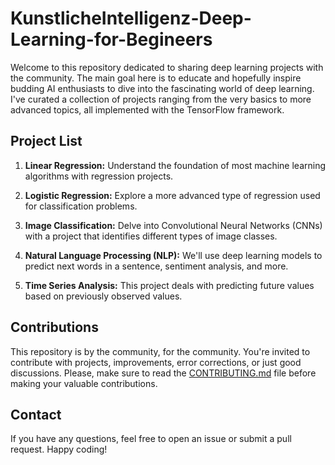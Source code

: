 # KunstlicheIntelligenz-Deep-Learning-for-Begineers

Welcome to this repository dedicated to sharing deep learning projects with the community. The main goal here is to educate and hopefully inspire budding AI enthusiasts to dive into the fascinating world of deep learning. I've curated a collection of projects ranging from the very basics to more advanced topics, all implemented with the TensorFlow framework.

## Project List

1. **Linear Regression:** Understand the foundation of most machine learning algorithms with regression projects.

2. **Logistic Regression:** Explore a more advanced type of regression used for classification problems.

3. **Image Classification:** Delve into Convolutional Neural Networks (CNNs) with a project that identifies different types of image classes.

4. **Natural Language Processing (NLP):** We'll use deep learning models to predict next words in a sentence, sentiment analysis, and more.

5. **Time Series Analysis:** This project deals with predicting future values based on previously observed values. 


## Contributions

This repository is by the community, for the community. You're invited to contribute with projects, improvements, error corrections, or just good discussions. Please, make sure to read the [CONTRIBUTING.md](CONTRIBUTING.md) file before making your valuable contributions.

## Contact

If you have any questions, feel free to open an issue or submit a pull request. Happy coding!
